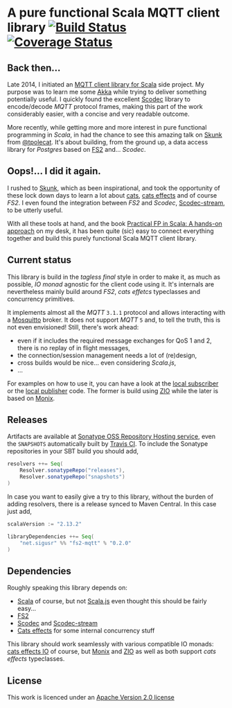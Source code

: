 # A pure functional Scala MQTT client library [![Build Status](https://travis-ci.org/user-signal/fs2-mqtt.svg?branch=master)](https://travis-ci.org/user-signal/fs2-mqtt) [![Coverage Status](https://coveralls.io/repos/user-signal/fs2-mqtt/badge.png?branch=master)](https://coveralls.io/r/user-signal/fs2-mqtt?branch=master)

## Back then...

Late 2014, I initiated an [MQTT client library for Scala](https://github.com/fcabestre/Scala-MQTT-client) side project. 
My purpose was to learn me some [Akka](http://akka.io) while trying to deliver something potentially useful. I quickly 
found the excellent [Scodec](http://typelevel.org/projects/scodec) library to encode/decode *MQTT* protocol frames, making
this part of the work considerably easier, with a concise and very readable outcome.

More recently, while getting more and more interest in pure functional programming in *Scala*, in had the chance to see
this amazing talk on [Skunk](https://youtu.be/NJrgj1vQeAI) from [@tpolecat](https://twitter.com/tpolecat). It's about 
building, from the ground up, a data access library for *Postgres* based on [FS2](https://fs2.io) and… *Scodec*.

## Oops!… I did it again.

I rushed to [Skunk](https://github.com/tpolecat/skunk), which as been inspirational, and took the opportunity of these 
lock down days to learn a lot about [cats](https://typelevel.org/cats/), [cats effects](https://github.com/typelevel/cats-effect) 
and of course *FS2*. I even found the integration between *FS2* and *Scodec*, [Scodec-stream](https://github.com/scodec/scodec-stream), 
to be utterly useful.

With all these tools at hand, and the book [Practical FP in Scala: A hands-on approach](https://leanpub.com/pfp-scala)
on my desk, it has been quite (sic) easy to connect everything together and build this purely functional Scala MQTT
client library.

## Current status

This library is build in the *tagless final* style in order to make it, as much as possible, *IO monad* agnostic for the
client code using it. It's internals are nevertheless mainly build around *FS2*, *cats effetcs* typeclasses and concurrency 
primitives.  

It implements almost all the *MQTT* `3.1.1` protocol and allows interacting with a [Mosquitto](http://mosquitto.org) 
broker. It does not support *MQTT* `5` and, to tell the truth, this is not even envisioned! Still, there's work ahead:
 * even if it includes the required message exchanges for QoS 1 and 2, there is no replay of in flight messages,
 * the connection/session management needs a lot of (re)design,
 * cross builds would be nice… even considering *Scala.js*,
 * …

[local subscriber]: https://github.com/user-signal/fs2-mqtt/blob/master/examples/src/main/scala/net/sigusr/mqtt/examples/LocalSubscriber.scala
[local publisher]: https://github.com/user-signal/fs2-mqtt/blob/master/examples/src/main/scala/net/sigusr/mqtt/examples/LocalPublisher.scala

For examples on how to use it, you can have a look at the [local subscriber][local subscriber] or the [local publisher][local publisher] 
code. The former is build using [ZIO](https://zio.dev/) while the later is based on [Monix](https://monix.io/).

## Releases

[ci]: https://travis-ci.org/user-signal/fs2-mqtt/
[sonatype]: https://oss.sonatype.org/index.html#nexus-search;quick~fs2-mqtt

Artifacts are available at [Sonatype OSS Repository Hosting service][sonatype], even the ```SNAPSHOTS``` automatically
built by [Travis CI][ci]. To include the Sonatype repositories in your SBT build you should add,

```scala
resolvers ++= Seq(
    Resolver.sonatypeRepo("releases"),
    Resolver.sonatypeRepo("snapshots")
)
```

In case you want to easily give a try to this library, without the burden of adding resolvers, there is a release synced
to Maven Central. In this case just add,

```scala
scalaVersion := "2.13.2"

libraryDependencies ++= Seq(
    "net.sigusr" %% "fs2-mqtt" % "0.2.0"
)
```

## Dependencies

Roughly speaking this library depends on:
 * [Scala](https://www.scala-lang.org/) of course, but not [Scala.js](https://www.scala-js.org/) even thought this should be fairly easy…
 * [FS2](https://fs2.io) 
 * [Scodec](http://typelevel.org/projects/scodec) and [Scodec-stream](https://github.com/scodec/scodec-stream)
 * [Cats effects](https://github.com/typelevel/cats-effect) for some internal concurrency stuff
 
This library should work seamlessly with various compatible IO monads: [cats effects IO](https://typelevel.org/cats-effect/datatypes/io.html) 
of course, but [Monix](https://monix.io/) and [ZIO](https://zio.dev/) as well as both support *cats effects* typeclasses.

## License

This work is licenced under an [Apache Version 2.0 license](http://github.com/user-signal/fs2-mqtt/blob/master/LICENSE)
